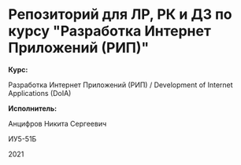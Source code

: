 # Репозиторий для ЛР, РК и ДЗ по курсу "Разработка Интернет Приложений (РИП)" 

**Курс:**

Разработка Интернет Приложений (РИП) / Development of Internet Applications (DoIA)

**Исполнитель:**

Анцифров Никита Сергеевич

ИУ5-51Б

2021

